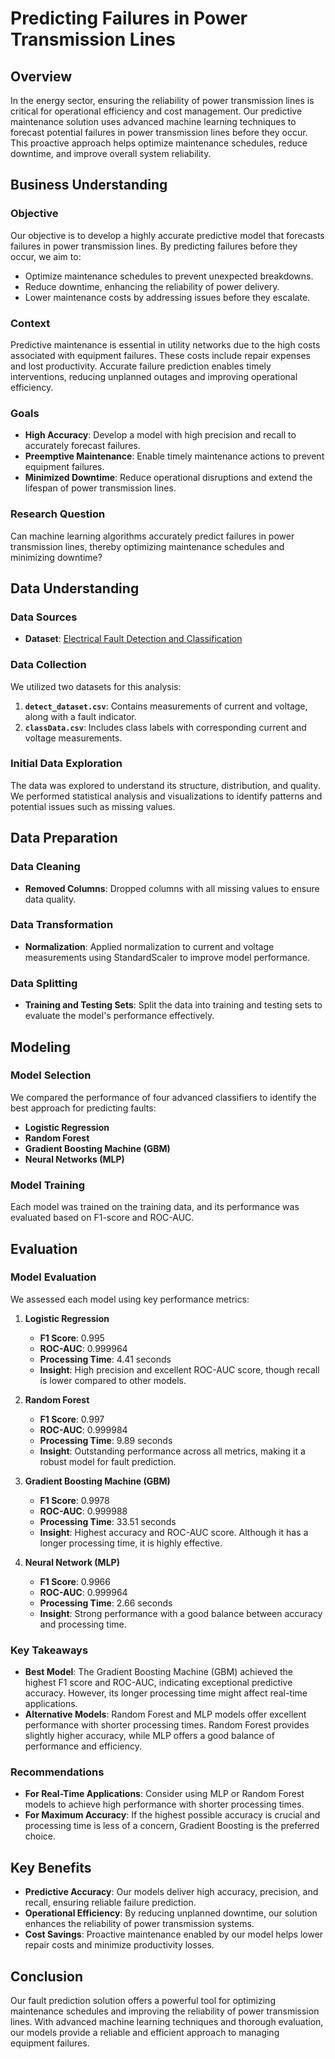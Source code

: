 # Predicting Failures in Power Transmission Lines

## Overview

In the energy sector, ensuring the reliability of power transmission lines is critical for operational efficiency and cost management. Our predictive maintenance solution uses advanced machine learning techniques to forecast potential failures in power transmission lines before they occur. This proactive approach helps optimize maintenance schedules, reduce downtime, and improve overall system reliability.

## Business Understanding

### Objective

Our objective is to develop a highly accurate predictive model that forecasts failures in power transmission lines. By predicting failures before they occur, we aim to:
- Optimize maintenance schedules to prevent unexpected breakdowns.
- Reduce downtime, enhancing the reliability of power delivery.
- Lower maintenance costs by addressing issues before they escalate.

### Context

Predictive maintenance is essential in utility networks due to the high costs associated with equipment failures. These costs include repair expenses and lost productivity. Accurate failure prediction enables timely interventions, reducing unplanned outages and improving operational efficiency.

### Goals

- **High Accuracy**: Develop a model with high precision and recall to accurately forecast failures.
- **Preemptive Maintenance**: Enable timely maintenance actions to prevent equipment failures.
- **Minimized Downtime**: Reduce operational disruptions and extend the lifespan of power transmission lines.

### Research Question

Can machine learning algorithms accurately predict failures in power transmission lines, thereby optimizing maintenance schedules and minimizing downtime?

## Data Understanding

### Data Sources

- **Dataset**: [Electrical Fault Detection and Classification](https://www.kaggle.com/datasets/esathyaprakash/electrical-fault-detection-and-classification)

### Data Collection

We utilized two datasets for this analysis:
1. **`detect_dataset.csv`**: Contains measurements of current and voltage, along with a fault indicator.
2. **`classData.csv`**: Includes class labels with corresponding current and voltage measurements.

### Initial Data Exploration

The data was explored to understand its structure, distribution, and quality. We performed statistical analysis and visualizations to identify patterns and potential issues such as missing values.

## Data Preparation

### Data Cleaning

- **Removed Columns**: Dropped columns with all missing values to ensure data quality.

### Data Transformation

- **Normalization**: Applied normalization to current and voltage measurements using StandardScaler to improve model performance.

### Data Splitting

- **Training and Testing Sets**: Split the data into training and testing sets to evaluate the model's performance effectively.

## Modeling

### Model Selection

We compared the performance of four advanced classifiers to identify the best approach for predicting faults:
- **Logistic Regression**
- **Random Forest**
- **Gradient Boosting Machine (GBM)**
- **Neural Networks (MLP)**

### Model Training

Each model was trained on the training data, and its performance was evaluated based on F1-score and ROC-AUC.

## Evaluation

### Model Evaluation

We assessed each model using key performance metrics:

1. **Logistic Regression**
   - **F1 Score**: 0.995
   - **ROC-AUC**: 0.999964
   - **Processing Time**: 4.41 seconds
   - **Insight**: High precision and excellent ROC-AUC score, though recall is lower compared to other models.

2. **Random Forest**
   - **F1 Score**: 0.997
   - **ROC-AUC**: 0.999984
   - **Processing Time**: 9.89 seconds
   - **Insight**: Outstanding performance across all metrics, making it a robust model for fault prediction.

3. **Gradient Boosting Machine (GBM)**
   - **F1 Score**: 0.9978
   - **ROC-AUC**: 0.999988
   - **Processing Time**: 33.51 seconds
   - **Insight**: Highest accuracy and ROC-AUC score. Although it has a longer processing time, it is highly effective.

4. **Neural Network (MLP)**
   - **F1 Score**: 0.9966
   - **ROC-AUC**: 0.999964
   - **Processing Time**: 2.66 seconds
   - **Insight**: Strong performance with a good balance between accuracy and processing time.

### Key Takeaways

- **Best Model**: The Gradient Boosting Machine (GBM) achieved the highest F1 score and ROC-AUC, indicating exceptional predictive accuracy. However, its longer processing time might affect real-time applications.
- **Alternative Models**: Random Forest and MLP models offer excellent performance with shorter processing times. Random Forest provides slightly higher accuracy, while MLP offers a good balance of performance and efficiency.

### Recommendations

- **For Real-Time Applications**: Consider using MLP or Random Forest models to achieve high performance with shorter processing times.
- **For Maximum Accuracy**: If the highest possible accuracy is crucial and processing time is less of a concern, Gradient Boosting is the preferred choice.

## Key Benefits

- **Predictive Accuracy**: Our models deliver high accuracy, precision, and recall, ensuring reliable failure prediction.
- **Operational Efficiency**: By reducing unplanned downtime, our solution enhances the reliability of power transmission systems.
- **Cost Savings**: Proactive maintenance enabled by our model helps lower repair costs and minimize productivity losses.

## Conclusion

Our fault prediction solution offers a powerful tool for optimizing maintenance schedules and improving the reliability of power transmission lines. With advanced machine learning techniques and thorough evaluation, our models provide a reliable and efficient approach to managing equipment failures.
